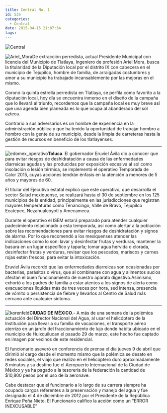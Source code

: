 ```yaml
---
title: Central No. 1
id: 536
categories:
  - Central
date: 2015-04-15 21:07:34
tags:
---
```


![Central](http://www.laredsemanario.com/wp-content/uploads/2015/04/Central_500x100.png)

![Ariel_Mora](http://www.laredsemanario.com/wp-content/uploads/2015/04/Ariel_Mora-226x300.png)De extracción perredista, actual Presidente Municipal con licencia del Municipio de Tlatlaya, Ingeniero de profesión Ariel Mora, busca la titularidad de la Diputación local por el distrito IX con cabecera en el municipio de Tejupilco, hombre de familia, de arraigadas costumbres y amor a su municipio ha trabajado incansablemente por las mejoras en el mismo.

Coronó la quinta estrella perredista en Tlatlaya, se perfila como favorito a la diputación local, hoy día se encuentra inmerso en el diseño de la campaña que lo llevará al triunfo, recordemos que la campaña local es muy breve así que una agenda bien planeada es lo que ocupa al abanderado del sol azteca.

Contrario a sus adversarios es un hombre de experiencia en la administración pública y que ha tenido la oportunidad de trabajar hombro a hombro con la gente de su municipio, desde la limpia de carreteras hasta la gestión de recursos en beneficio de los tlatlayenses.

* * *

![edomex_operativo](http://www.laredsemanario.com/wp-content/uploads/2015/04/edomex_operativo-300x207.png)**Toluca**. El gobernador Eruviel Ávila dio a conocer que para evitar riesgos de deshidratación a causa de las enfermedades diarreicas agudas y las producidas por exposición excesiva al sol como insolación o lesión térmica, se implementó el operativo Temporada de  Calor 2015, cuyas acciones tendrán énfasis en la atención a menores de 5 años y mayores de 60.

El titular del Ejecutivo estatal explicó que este operativo, que desarrolla el  sector Salud mexiquense, se realizará hasta el 30 de septiembre en los 125 municipios de la entidad, principalmente en las jurisdicciones que registran mayores temperaturas como Tenancingo, Valle de Bravo, Tejupilco Ecatepec, Nezahualcóyotl y Amecameca.

Durante el operativo el ISEM estará preparado para atender cualquier padecimiento relacionado a esta temporada, así como alertar a la población sobre las recomendaciones para evitar riesgos de deshidratación y signos de alarma. Por lo que recomendó a los mexiquenses atender las indicaciones como lo son: lavar y desinfectar frutas y verduras, mantener la basura en un lugar específico y taparla; tomar agua hervida o clorada, desinfectar frutas y verduras, revisar que los pescados, mariscos y carnes rojas estén frescos, para evitar la intoxicación.

Eruviel Ávila recordó que las enfermedades diarreicas son ocasionadas por bacterias, parásitos o virus, que al combinarse con agua y alimentos sucios afectan el buen funcionamiento de nuestro aparato digestivo.Asimismo, exhortó a los padres de familia a estar atentos a los signos de alerta como evacuaciones líquidas más de tres veces por hora, sed intensa, presencia de vómito o persistencia de fiebre y llevarlos al Centro de Salud más cercano ante cualquier síntoma.

* * *

![korenfeld](http://www.laredsemanario.com/wp-content/uploads/2015/04/korenfeld-300x203.png)**CIUDAD DE MÉXICO**.- A más de una semana de la polémica actuación del Director Nacional del Agua, al usar el helicóptero de la Institución para llevar a su familia de vacaciones, el transporte aéreo aterrizo en un jardín del fraccionamiento de lujo donde habita ubicado en el municipio de Huixquilucan el pasado 29 de marzo, este hecho fue captado en imagen por vecinos de este residencial.

El funcionario aseveró en conferencia de prensa el día jueves 9 de abril que dirimió al cargo desde el momento mismo que la polémica se desato en redes sociales, el viajo que realizo en el helicóptero duro aproximadamente 8 minutos y su destino fue el Aeropuerto Internacional de la Ciudad de México y ya ha pagado a la tesorería de la federación la cantidad de $10,800 pesos por el uso de la aeronave.

Cabe destacar que el funcionario a lo largo de su carrera siempre ha ocupado cargos referentes a la preservación y manejo del agua y fue designado el 4 de diciembre de 2012 por el Presidente de la República Enrique Peña Nieto. El Funcionario califico la acción como un “ERROR INEXCUSABLE”